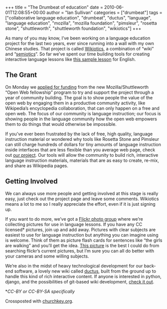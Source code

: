 +++
title = "The Drumbeat of education"
date = 2010-06-01T12:08:55+00:00
author = "Ian Sullivan"
categories = ["drumbeat"]
tags = ["collaborative language education", "drumbeat", "ductus", "language", "language education", "mozilla", "mozilla foundation", "pimsleur", "rosetta stone", "shuttleworth", "shuttleworth foundation", "wikiotics"]
+++

As many of you may know, I’ve been working on a language education project for the last two years, ever since running into a wall with my own Chinese studies. That project is called [Wikiotics](https://wikiotics.org/ "Wikiotics"), a combination of “wiki” and “[semiotics](https://en.wiktionary.org/wiki/semiotics "semiotics")“. So far we’ve spent our time building tools for creating interactive language lessons like [this sample lesson](https://wikiotics.org/en/Introduction "English - Introduction") for English.

## The Grant

On Monday we [applied for funding](http://web.archive.org/web/20160326005113/http://www.drumbeat.org/project/wikiotics-tools-and-materials-collaborative-language-education/about) from the new Mozilla/Shuttleworth “Open Web fellowship” program to try and support the project through a year of community building. The goal is to show people the value of the open web by engaging them in a productive community activity, like Wikipedia’s encyclopedia collaboration, that can only happen on a free and open web. The focus of our community is language instruction; our focus is showing people in the language community how the open web empowers them to do things that would otherwise be impossible.

If you’ve ever been frustrated by the lack of free, high quality, language instruction material or wondered why tools like Rosetta Stone and Pimsleur can still charge hundreds of dollars for tiny amounts of language instruction inside interfaces that are less flexible than you average web page, check out [our project](http://web.archive.org/web/20160326005113/https://drumbeat.org/en-US/projects/wikiotics-tools-and-materials-for-collaborative-la/). Our tools will allow the community to build rich, interactive language instruction materials, materials that are as easy to create, re-mix, and share as Wikipedia pages.

## Getting Involved

We can always use more people and getting involved at this stage is really easy, just check out the project page and leave some comments. Wikiotics means a lot to me so I really appreciate the effort, even if it is just signing up.

If you want to do more, we’ve got a [Flickr photo group](http://web.archive.org/web/20160326005113/http://www.flickr.com/groups/wikiotics/) where we’re collecting pictures for use in language lessons. If you have any CC licensed* pictures, join up and add away. Pictures with clear subjects are easiest to use for language instruction but anything you can imagine using is welcome. Think of them as picture flash cards for sentences like “the girls are walking” and you’ll get the idea. [This picture](http://web.archive.org/web/20160326005113/http://alpha.wikiotics.org/urn/sha384/Vh9lEor4TsKaIEnUTtwOVYyqOjIvwUU-ZlvETxSUY9h5lr38G7ZZz4dwhK_Qtw9J?view=image) is the best I could do from searching flickr’s current pictures, but I’m sure you can all do better with your cameras and some willing subjects.

We’re also in the midst of heavy technological development for our back-end software, a lovely new wiki called [ductus](http://web.archive.org/web/20160326005113/http://code.ductus.us/), built from the ground up to handle this kind of rich interactive content. If anyone is interested in python, django, and the possibilities of git-based wiki development, [check it out](http://web.archive.org/web/20160326005113/http://code.ductus.us/).

**CC-BY or CC-BY-SA specifically*

Crossposted with [churchkey.org](http://web.archive.org/web/20160326005113/https://drumbeat.org/en-US/projects/wikiotics-tools-and-materials-for-collaborative-la/ "http://churchkey.org").

